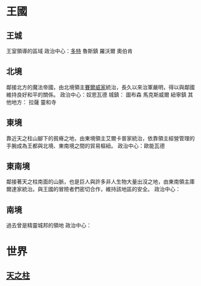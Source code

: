 <!-- TITLE: 地理列表 -->
<!-- SUBTITLE: 自然、人文 -->

# 王國
## 王城
王室領導的區域
政治中心：[多特](多特)
魯斯鎮
羅沃爾
奧伯肯
## 北境
鄰接北方的魔法帝國，由北境領主[賽爾威家](/組織/賽威爾家)統治，長久以來治軍嚴明，得以與鄰國維持良好和平的關係。
政治中心：奴恩瓦德
城鎮：
圖布森
馬克斯威爾
紐寧鎮
其他地方：
拉薩
靈和寺
## 東境
靠近天之柱山腳下的貧瘠之地，由東境領主艾爾卡普家統治，依靠領主經營管理的手腕成為王都與北境、東南境之間的貿易樞紐。
政治中心：歐能瓦德
## 東南境
鄰接著天之柱南面的山脈，也是巨人與許多非人生物大量出沒之地，由東南領主庫爾達家統治。與王國的冒險者們密切合作，維持該地區的安全。
政治中心：
## 南境
過去曾是精靈城邦的領地
政治中心：

# 世界
## [天之柱](天之柱)